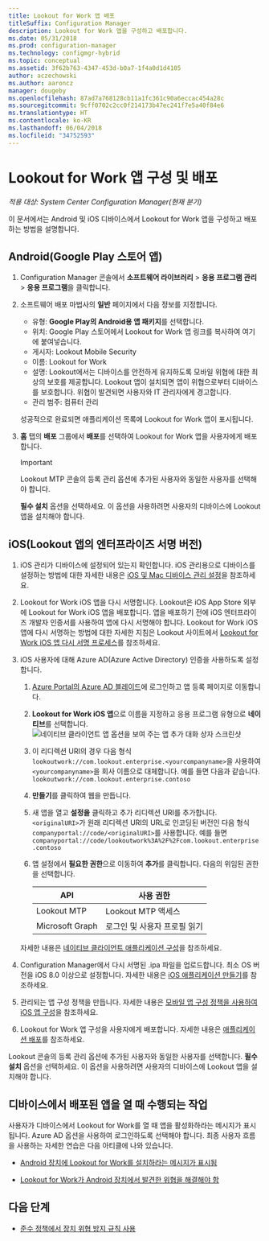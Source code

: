 ```yaml
---
title: Lookout for Work 앱 배포
titleSuffix: Configuration Manager
description: Lookout for Work 앱을 구성하고 배포합니다.
ms.date: 05/31/2018
ms.prod: configuration-manager
ms.technology: configmgr-hybrid
ms.topic: conceptual
ms.assetid: 3f62b763-4347-453d-b0a7-1f4a0d1d4105
author: aczechowski
ms.author: aaroncz
manager: dougeby
ms.openlocfilehash: 87ad7a768128cb11a1fc361c90a6eccac454a28c
ms.sourcegitcommit: 9cff0702c2cc0f214173b47ec241f7e5a40f84e6
ms.translationtype: HT
ms.contentlocale: ko-KR
ms.lasthandoff: 06/04/2018
ms.locfileid: "34752593"
---
```

# <a name="configure-and-deploy-lookout-for-work-apps"></a>Lookout for Work 앱 구성 및 배포

*적용 대상: System Center Configuration Manager(현재 분기)*

이 문서에서는 Android 및 iOS 디바이스에서 Lookout for Work 앱을 구성하고 배포하는 방법을 설명합니다.



## <a name="android-google-play-store-app"></a>Android(Google Play 스토어 앱)
1.  Configuration Manager 콘솔에서 **소프트웨어 라이브러리** > **응용 프로그램 관리** > **응용 프로그램**을 클릭합니다.  

2.  소프트웨어 배포 마법사의 **일반** 페이지에서 다음 정보를 지정합니다.  
    - 유형: **Google Play의 Android용 앱 패키지**를 선택합니다.
    - 위치: Google Play 스토어에서 Lookout for Work 앱 링크를 복사하여 여기에 붙여넣습니다.
    - 게시자: Lookout Mobile Security
    - 이름: Lookout for Work
    - 설명: Lookout에서는 디바이스를 안전하게 유지하도록 모바일 위협에 대한 최상의 보호를 제공합니다. Lookout 앱이 설치되면 앱이 위협으로부터 디바이스를 보호합니다. 위협이 발견되면 사용자와 IT 관리자에게 경고합니다.
    - 관리 범주: 컴퓨터 관리  

    성공적으로 완료되면 애플리케이션 목록에 Lookout for Work 앱이 표시됩니다.  

3.  **홈** 탭의 **배포** 그룹에서 **배포**를 선택하여 Lookout for Work 앱을 사용자에게 배포합니다.   
    >[!IMPORTANT]  
    >Lookout MTP 콘솔의 등록 관리 옵션에 추가된 사용자와 동일한 사용자를 선택해야 합니다.  

    **필수 설치** 옵션을 선택하세요. 이 옵션을 사용하려면 사용자의 디바이스에 Lookout 앱을 설치해야 합니다.  



## <a name="ios-enterprise-signed-version-of-lookout-app"></a>iOS(Lookout 앱의 엔터프라이즈 서명 버전)

1. iOS 관리가 디바이스에 설정되어 있는지 확인합니다. iOS 관리용으로 디바이스를 설정하는 방법에 대한 자세한 내용은 [iOS 및 Mac 디바이스 관리 설정](/sccm/mdm/deploy-use/enroll-hybrid-ios-mac)을 참조하세요.  

2. Lookout for Work iOS 앱을 다시 서명합니다. Lookout은 iOS App Store 외부에 Lookout for Work iOS 앱을 배포합니다. 앱을 배포하기 전에 iOS 엔터프라이즈 개발자 인증서를 사용하여 앱에 다시 서명해야 합니다. Lookout for Work iOS 앱에 다시 서명하는 방법에 대한 자세한 지침은 Lookout 사이트에서 [Lookout for Work iOS 앱 다시 서명 프로세스](https://personal.support.lookout.com/hc/articles/114094038714)를 참조하세요.  

3. iOS 사용자에 대해 Azure AD(Azure Active Directory) 인증을 사용하도록 설정합니다.
   1.  [Azure Portal의 Azure AD 블레이드](https://portal.azure.com/#blade/Microsoft_AAD_IAM/ActiveDirectoryMenuBlade/Overview)에 로그인하고 앱 등록 페이지로 이동합니다.  
   2.  **Lookout for Work iOS 앱**으로 이름을 지정하고 응용 프로그램 유형으로 **네이티브**를 선택합니다.  
  ![네이티브 클라이언트 앱 옵션을 보여 주는 앱 추가 대화 상자 스크린샷](media/aad-add-app-reg.png)

   3.  이 리디렉션 URI의 경우 다음 형식 `lookoutwork://com.lookout.enterprise.<yourcompanyname>`을 사용하여 `<yourcompanyname>`을 회사 이름으로 대체합니다. 예를 들면 다음과 같습니다. `lookoutwork://com.lookout.enterprise.contoso`
   4. **만들기**를 클릭하여 웹을 만듭니다. 
   5.  새 앱을 열고 **설정을** 클릭하고 추가 리디렉션 URI를 추가합니다. `<originalURI>`가 원래 리디렉션 URI의 URL로 인코딩된 버전인 다음 형식 `companyportal://code/<originalURI>`를 사용합니다. 예를 들면 `companyportal://code/lookoutwork%3A%2F%2Fcom.lookout.enterprise.contoso`
   6.  앱 설정에서 **필요한 권한**으로 이동하여 **추가**를 클릭합니다. 다음의 위임된 권한을 선택합니다.  

       | API  | 사용 권한  |
       |---------|---------|
       | Lookout MTP     | Lookout MTP 액세스         |
       | Microsoft Graph     | 로그인 및 사용자 프로필 읽기        |  

   자세한 내용은 [네이티브 클라이언트 애플리케이션 구성](/azure/app-service/app-service-mobile-how-to-configure-active-directory-authentication#optional-configure-a-native-client-application)을 참조하세요.  


4. Configuration Manager에서 다시 서명된 .ipa 파일을 업로드합니다. 최소 OS 버전을 iOS 8.0 이상으로 설정합니다. 자세한 내용은 [iOS 애플리케이션 만들기](/sccm/apps/get-started/creating-ios-applications)를 참조하세요.   


5. 관리되는 앱 구성 정책을 만듭니다. 자세한 내용은 [모바일 앱 구성 정책을 사용하여 iOS 앱 구성](/sccm/apps/deploy-use/configure-ios-apps-with-app-configuration-policies)을 참조하세요.  


6. Lookout for Work 앱 구성을 사용자에게 배포합니다. 자세한 내용은 [애플리케이션 배포](/sccm/apps/deploy-use/deploy-applications)를 참조하세요.  

  Lookout 콘솔의 등록 관리 옵션에 추가된 사용자와 동일한 사용자를 선택합니다. **필수 설치** 옵션을 선택하세요. 이 옵션을 사용하려면 사용자의 디바이스에 Lookout 앱을 설치해야 합니다.



## <a name="what-happens-when-the-deployed-app-is-opened-on-the-device"></a>디바이스에서 배포된 앱을 열 때 수행되는 작업

사용자가 디바이스에서 Lookout for Work를 열 때 앱을 활성화하라는 메시지가 표시됩니다. Azure AD 옵션을 사용하여 로그인하도록 선택해야 합니다. 최종 사용자 흐름을 사용하는 자세한 연습은 다음 아티클에 나와 있습니다.

- [Android 장치에 Lookout for Work를 설치하라는 메시지가 표시됨](/intune-user-help/you-are-prompted-to-install-lookout-for-work-android)

- [Lookout for Work가 Android 장치에서 발견한 위협을 해결해야 함](/intune-user-help/you-need-to-resolve-a-threat-found-by-lookout-for-work-android)



## <a name="next-steps"></a>다음 단계
- [준수 정책에서 장치 위협 방지 규칙 사용](enable-device-threat-protection-rule-compliance-policy.md)
